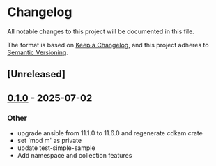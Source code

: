 # Changelog

All notable changes to this project will be documented in this file.

The format is based on [Keep a Changelog](https://keepachangelog.com/en/1.0.0/),
and this project adheres to [Semantic Versioning](https://semver.org/spec/v2.0.0.html).

## [Unreleased]

## [0.1.0](https://github.com/pollenjp/cdk-ansible/releases/tag/sample_cdkam_ansible-v0.1.0) - 2025-07-02

### Other

- upgrade ansible from 11.1.0 to 11.6.0 and regenerate cdkam crate
- set 'mod m' as private
- update test-simple-sample
- Add namespace and collection features
